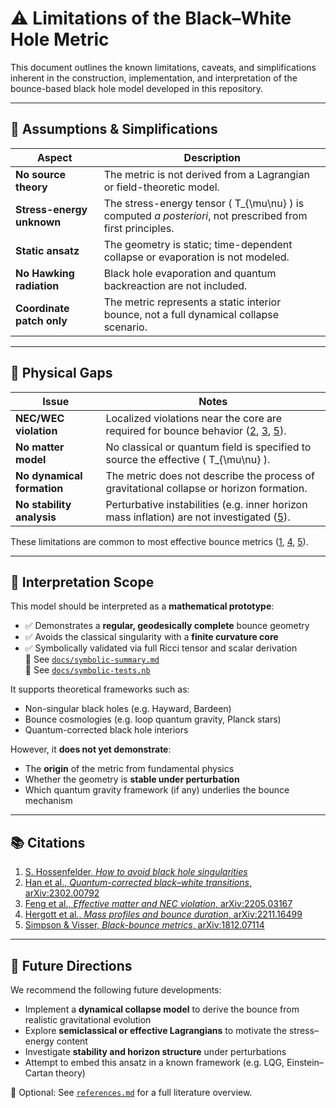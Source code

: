# ⚠️ Limitations of the Black–White Hole Metric

This document outlines the known limitations, caveats, and simplifications inherent in the construction, implementation, and interpretation of the bounce-based black hole model developed in this repository.

---

## 🧪 Assumptions & Simplifications

| Aspect                 | Description                                                                 |
|------------------------|-----------------------------------------------------------------------------|
| **No source theory**   | The metric is not derived from a Lagrangian or field-theoretic model.       |
| **Stress-energy unknown** | The stress-energy tensor \( T_{\mu\nu} \) is computed *a posteriori*, not prescribed from first principles. |
| **Static ansatz**      | The geometry is static; time-dependent collapse or evaporation is not modeled. |
| **No Hawking radiation** | Black hole evaporation and quantum backreaction are not included.          |
| **Coordinate patch only** | The metric represents a static interior bounce, not a full dynamical collapse scenario. |

---

## 🧠 Physical Gaps

| Issue                        | Notes                                                                 |
|------------------------------|-----------------------------------------------------------------------|
| **NEC/WEC violation**        | Localized violations near the core are required for bounce behavior ([2](#2), [3](#3), [5](#5)). |
| **No matter model**          | No classical or quantum field is specified to source the effective \( T_{\mu\nu} \). |
| **No dynamical formation**   | The metric does not describe the process of gravitational collapse or horizon formation. |
| **No stability analysis**    | Perturbative instabilities (e.g. inner horizon mass inflation) are not investigated ([5](#5)). |

These limitations are common to most effective bounce metrics ([1](#1), [4](#4), [5](#5)).

---

## 🔬 Interpretation Scope

This model should be interpreted as a **mathematical prototype**:

- ✅ Demonstrates a **regular, geodesically complete** bounce geometry
- ✅ Avoids the classical singularity with a **finite curvature core**
- ✅ Symbolically validated via full Ricci tensor and scalar derivation  
  📄 See [`docs/symbolic-summary.md`](./symbolic-summary.md)  
  📄 See [`docs/symbolic-tests.nb`](./symbolic-tests.nb)

It supports theoretical frameworks such as:

- Non-singular black holes (e.g. Hayward, Bardeen)
- Bounce cosmologies (e.g. loop quantum gravity, Planck stars)
- Quantum-corrected black hole interiors

However, it **does not yet demonstrate**:

- The **origin** of the metric from fundamental physics
- Whether the geometry is **stable under perturbation**
- Which quantum gravity framework (if any) underlies the bounce mechanism

---

## 📚 Citations

1. [S. Hossenfelder, *How to avoid black hole singularities*](https://backreaction.blogspot.com/2020/01/how-to-avoid-black-hole-singularities.html)  
2. [Han et al., *Quantum-corrected black–white transitions*, arXiv:2302.00792](https://arxiv.org/abs/2302.00792)  
3. [Feng et al., *Effective matter and NEC violation*, arXiv:2205.03167](https://arxiv.org/abs/2205.03167)  
4. [Hergott et al., *Mass profiles and bounce duration*, arXiv:2211.16499](https://arxiv.org/abs/2211.16499)  
5. [Simpson & Visser, *Black-bounce metrics*, arXiv:1812.07114](https://arxiv.org/abs/1812.07114)

---

## 🔄 Future Directions

We recommend the following future developments:

- Implement a **dynamical collapse model** to derive the bounce from realistic gravitational evolution
- Explore **semiclassical or effective Lagrangians** to motivate the stress–energy content
- Investigate **stability and horizon structure** under perturbations
- Attempt to embed this ansatz in a known framework (e.g. LQG, Einstein–Cartan theory)

📄 Optional: See [`references.md`](./references.md) for a full literature overview.

